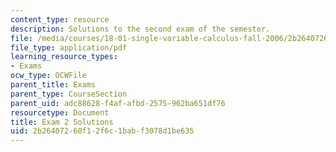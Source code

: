 ```yaml
---
content_type: resource
description: Solutions to the second exam of the semester.
file: /media/courses/18-01-single-variable-calculus-fall-2006/2b26407260f12f6c1babf3078d1be635_exam2sol.pdf
file_type: application/pdf
learning_resource_types:
- Exams
ocw_type: OCWFile
parent_title: Exams
parent_type: CourseSection
parent_uid: adc88628-f4af-afbd-2575-962ba651df76
resourcetype: Document
title: Exam 2 Solutions
uid: 2b264072-60f1-2f6c-1bab-f3078d1be635
---
```

